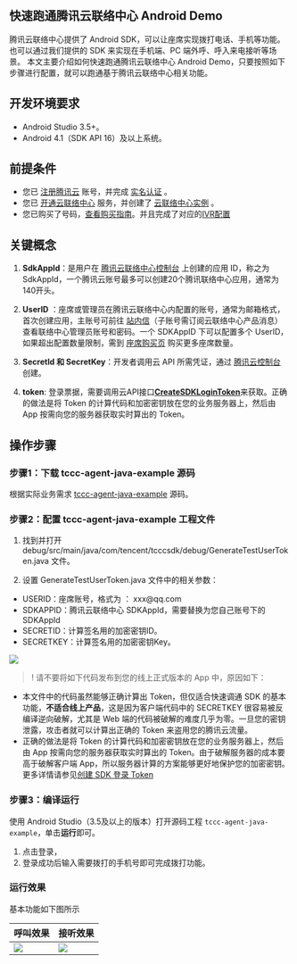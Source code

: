 ## 快速跑通腾讯云联络中心 Android Demo

腾讯云联络中心提供了 Android SDK，可以让座席实现拨打电话、手机等功能。也可以通过我们提供的 SDK 来实现在手机端、PC 端外呼、呼入来电接听等场景。
本文主要介绍如何快速跑通腾讯云联络中心 Android Demo，只要按照如下步骤进行配置，就可以跑通基于腾讯云联络中心相关功能。

## 开发环境要求

- Android Studio 3.5+。
- Android 4.1（SDK API 16）及以上系统。

## 前提条件

- 您已 [注册腾讯云](https://cloud.tencent.com/document/product/378/17985) 账号，并完成 [实名认证](https://cloud.tencent.com/document/product/378/3629) 。
- 您已 [开通云联络中心](https://cloud.tencent.com/document/product/679/48028#.E6.AD.A5.E9.AA.A41.EF.BC.9A.E5.87.86.E5.A4.87.E5.B7.A5.E4.BD.9C) 服务，并创建了 [云联络中心实例](https://cloud.tencent.com/document/product/679/48028#.E6.AD.A5.E9.AA.A42.EF.BC.9A.E5.88.9B.E5.BB.BA.E4.BA.91.E5.91.BC.E5.8F.AB.E4.B8.AD.E5.BF.83.E5.AE.9E.E4.BE.8B) 。
- 您已购买了号码，[查看购买指南](https://cloud.tencent.com/document/product/679/73526)。并且完成了对应的[IVR配置](https://cloud.tencent.com/document/product/679/73549)

## 关键概念

1. **SdkAppId**：是用户在 [腾讯云联络中心控制台](https://console.cloud.tencent.com/ccc) 上创建的应用 ID，称之为 SdkAppId，一个腾讯云账号最多可以创建20个腾讯联络中心应用，通常为140开头。
[](id:SdkAppId)


2. **UserID** ：座席或管理员在腾讯云联络中心内配置的账号，通常为邮箱格式，首次创建应用，主账号可前往 [站内信](https://console.cloud.tencent.com/message)（子账号需订阅云联络中心产品消息） 查看联络中心管理员账号和密码。一个 SDKAppID 下可以配置多个 UserID，如果超出配置数量限制，需到 [座席购买页](https://buy.cloud.tencent.com/ccc_seat) 购买更多座席数量。
[](id:UserID)


3. **SecretId 和 SecretKey**：开发者调用云 API 所需凭证，通过 [腾讯云控制台](https://console.cloud.tencent.com/cam/capi) 创建。
[](id:SecretId)


4. **token**: 登录票据，需要调用云API接口[**CreateSDKLoginToken**](https://cloud.tencent.com/document/api/679/49227)来获取。正确的做法是将 Token 的计算代码和加密密钥放在您的业务服务器上，然后由 App 按需向您的服务器获取实时算出的 Token。
[](id:token)



## 操作步骤

### 步骤1：下载 tccc-agent-java-example 源码
  根据实际业务需求 [tccc-agent-java-example](https://github.com/TencentCloud/tccc-agent-java-example) 源码。

[](id:step2)
### 步骤2：配置 tccc-agent-java-example 工程文件
1. 找到并打开 debug/src/main/java/com/tencent/tcccsdk/debug/GenerateTestUserToken.java 文件。

2. 设置 GenerateTestUserToken.java 文件中的相关参数：
<ul>
  <li/>USERID：座席账号，格式为 ： xxx@qq.com
  <li/>SDKAPPID：腾讯云联络中心 SDKAppId，需要替换为您自己账号下的 SDKAppId
	<li/>SECRETID：计算签名用的加密密钥ID。
  <li/>SECRETKEY：计算签名用的加密密钥Key。
</ul>


![](https://tccc.qcloud.com/assets/doc/Agent/JavaAPI/img/Android_Demo.png)


> ! 请不要将如下代码发布到您的线上正式版本的 App 中，原因如下：
 - 本文件中的代码虽然能够正确计算出 Token，但仅适合快速调通 SDK 的基本功能，**不适合线上产品**，这是因为客户端代码中的 SECRETKEY 很容易被反编译逆向破解，尤其是 Web 端的代码被破解的难度几乎为零。一旦您的密钥泄露，攻击者就可以计算出正确的 Token 来盗用您的腾讯云流量。 
 - 正确的做法是将 Token 的计算代码和加密密钥放在您的业务服务器上，然后由 App 按需向您的服务器获取实时算出的 Token。由于破解服务器的成本要高于破解客户端 App，所以服务器计算的方案能够更好地保护您的加密密钥。更多详情请参见[创建 SDK 登录 Token](https://cloud.tencent.com/document/product/679/49227)


### 步骤3：编译运行
  使用 Android Studio（3.5及以上的版本）打开源码工程 `tccc-agent-java-example`，单击**运行**即可。

1. 点击登录，
2. 登录成功后输入需要拨打的手机号即可完成拨打功能。


### 运行效果

基本功能如下图所示

| 呼叫效果 | 接听效果 |
|-----|-----|
|![](https://qcloudimg.tencent-cloud.cn/raw/f7745447148dc93969f4c110864579e0.jpeg)|![](https://qcloudimg.tencent-cloud.cn/raw/1a8c1de2c30e1f108d31ad46a45aa78f.jpeg)|


